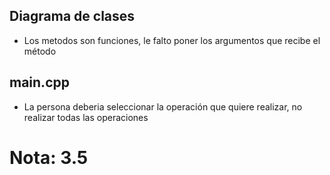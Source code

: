 ## Diagrama de clases

* Los metodos son funciones, le falto poner los argumentos que recibe el método

## main.cpp

* La persona deberia seleccionar la operación que quiere realizar, no realizar todas las operaciones

# Nota: 3.5